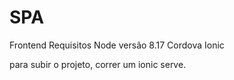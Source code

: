 # SPA
Frontend
Requisitos
Node versão 8.17
Cordova
Ionic 

para subir o projeto, correr um ionic serve.